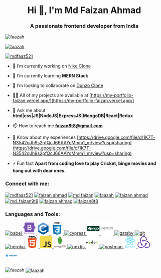 <h1 align="center">Hi 👋, I'm Md Faizan Ahmad</h1>
<h3 align="center">A passionate frontend developer from India</h3>

<p align="left"> <img src="https://komarev.com/ghpvc/?username=faazah&label=Profile%20views&color=0e75b6&style=flat" alt="faazah" /> </p>

<p align="left"> <a href="https://github.com/ryo-ma/github-profile-trophy"><img src="https://github-profile-trophy.vercel.app/?username=faazah" alt="faazah" /></a> </p>

<p align="left"> <a href="https://twitter.com/mdfaaz521" target="blank"><img src="https://img.shields.io/twitter/follow/mdfaaz521?logo=twitter&style=for-the-badge" alt="mdfaaz521" /></a> </p>

- 🔭 I’m currently working on [Nike Clone](https://vigorous-boyd-50ce2b.netlify.app)

- 🌱 I’m currently learning **MERN Stack**

- 👯 I’m looking to collaborate on [Dunzo Clone](https://danzo.netlify.app/)

- 👨‍💻 All of my projects are available at [https://my-portfolio-faizan.vercel.app/](https://my-portfolio-faizan.vercel.app/)

- 💬 Ask me about **html|css|JS|NodeJS|ExpressJS|MongoDB|React|Redux**

- 📫 How to reach me **faizan8t8@gmail.com**

- 📄 Know about my experiences [https://drive.google.com/file/d/1K7T-N3542qJh9s2pfQcJ66AAYcMmm1_m/view?usp=sharing](https://drive.google.com/file/d/1K7T-N3542qJh9s2pfQcJ66AAYcMmm1_m/view?usp=sharing)

- ⚡ Fun fact **Apart from coding love to play Cricket, binge movies and hang out with dear ones.**

<h3 align="left">Connect with me:</h3>
<p align="left">
<a href="https://twitter.com/mdfaaz521" target="blank"><img align="center" src="https://raw.githubusercontent.com/rahuldkjain/github-profile-readme-generator/master/src/images/icons/Social/twitter.svg" alt="mdfaaz521" height="30" width="40" /></a>
<a href="https://linkedin.com/in/faizan ahmad" target="blank"><img align="center" src="https://raw.githubusercontent.com/rahuldkjain/github-profile-readme-generator/master/src/images/icons/Social/linked-in-alt.svg" alt="faizan ahmad" height="30" width="40" /></a>
<a href="https://stackoverflow.com/users/md faizan" target="blank"><img align="center" src="https://raw.githubusercontent.com/rahuldkjain/github-profile-readme-generator/master/src/images/icons/Social/stack-overflow.svg" alt="md faizan" height="30" width="40" /></a>
<a href="https://codesandbox.com/faazah" target="blank"><img align="center" src="https://raw.githubusercontent.com/rahuldkjain/github-profile-readme-generator/master/src/images/icons/Social/codesandbox.svg" alt="faazah" height="30" width="40" /></a>
<a href="https://fb.com/faizan ahmad" target="blank"><img align="center" src="https://raw.githubusercontent.com/rahuldkjain/github-profile-readme-generator/master/src/images/icons/Social/facebook.svg" alt="faizan ahmad" height="30" width="40" /></a>
<a href="https://instagram.com/md_faizan9t9" target="blank"><img align="center" src="https://raw.githubusercontent.com/rahuldkjain/github-profile-readme-generator/master/src/images/icons/Social/instagram.svg" alt="md_faizan9t9" height="30" width="40" /></a>
<a href="https://www.youtube.com/c/faizan ahmad" target="blank"><img align="center" src="https://raw.githubusercontent.com/rahuldkjain/github-profile-readme-generator/master/src/images/icons/Social/youtube.svg" alt="faizan ahmad" height="30" width="40" /></a>
<a href="https://www.hackerrank.com/faizan8t8" target="blank"><img align="center" src="https://raw.githubusercontent.com/rahuldkjain/github-profile-readme-generator/master/src/images/icons/Social/hackerrank.svg" alt="faizan8t8" height="30" width="40" /></a>
</p>

<h3 align="left">Languages and Tools:</h3>
<p align="left"> <a href="https://babeljs.io/" target="_blank" rel="noreferrer"> <img src="https://www.vectorlogo.zone/logos/babeljs/babeljs-icon.svg" alt="babel" width="40" height="40"/> </a> <a href="https://getbootstrap.com" target="_blank" rel="noreferrer"> <img src="https://raw.githubusercontent.com/devicons/devicon/master/icons/bootstrap/bootstrap-plain-wordmark.svg" alt="bootstrap" width="40" height="40"/> </a> <a href="https://www.cprogramming.com/" target="_blank" rel="noreferrer"> <img src="https://raw.githubusercontent.com/devicons/devicon/master/icons/c/c-original.svg" alt="c" width="40" height="40"/> </a> <a href="https://www.w3schools.com/css/" target="_blank" rel="noreferrer"> <img src="https://raw.githubusercontent.com/devicons/devicon/master/icons/css3/css3-original-wordmark.svg" alt="css3" width="40" height="40"/> </a> <a href="https://www.cypress.io" target="_blank" rel="noreferrer"> <img src="https://raw.githubusercontent.com/simple-icons/simple-icons/6e46ec1fc23b60c8fd0d2f2ff46db82e16dbd75f/icons/cypress.svg" alt="cypress" width="40" height="40"/> </a> <a href="https://www.djangoproject.com/" target="_blank" rel="noreferrer"> <img src="https://raw.githubusercontent.com/devicons/devicon/master/icons/django/django-original.svg" alt="django" width="40" height="40"/> </a> <a href="https://expressjs.com" target="_blank" rel="noreferrer"> <img src="https://raw.githubusercontent.com/devicons/devicon/master/icons/express/express-original-wordmark.svg" alt="express" width="40" height="40"/> </a> <a href="https://www.gatsbyjs.com/" target="_blank" rel="noreferrer"> <img src="https://www.vectorlogo.zone/logos/gatsbyjs/gatsbyjs-icon.svg" alt="gatsby" width="40" height="40"/> </a> <a href="https://git-scm.com/" target="_blank" rel="noreferrer"> <img src="https://www.vectorlogo.zone/logos/git-scm/git-scm-icon.svg" alt="git" width="40" height="40"/> </a> <a href="https://heroku.com" target="_blank" rel="noreferrer"> <img src="https://www.vectorlogo.zone/logos/heroku/heroku-icon.svg" alt="heroku" width="40" height="40"/> </a> <a href="https://www.w3.org/html/" target="_blank" rel="noreferrer"> <img src="https://raw.githubusercontent.com/devicons/devicon/master/icons/html5/html5-original-wordmark.svg" alt="html5" width="40" height="40"/> </a> <a href="https://developer.mozilla.org/en-US/docs/Web/JavaScript" target="_blank" rel="noreferrer"> <img src="https://raw.githubusercontent.com/devicons/devicon/master/icons/javascript/javascript-original.svg" alt="javascript" width="40" height="40"/> </a> <a href="https://www.mongodb.com/" target="_blank" rel="noreferrer"> <img src="https://raw.githubusercontent.com/devicons/devicon/master/icons/mongodb/mongodb-original-wordmark.svg" alt="mongodb" width="40" height="40"/> </a> <a href="https://nextjs.org/" target="_blank" rel="noreferrer"> <img src="https://cdn.worldvectorlogo.com/logos/nextjs-2.svg" alt="nextjs" width="40" height="40"/> </a> <a href="https://nodejs.org" target="_blank" rel="noreferrer"> <img src="https://raw.githubusercontent.com/devicons/devicon/master/icons/nodejs/nodejs-original-wordmark.svg" alt="nodejs" width="40" height="40"/> </a> <a href="https://postman.com" target="_blank" rel="noreferrer"> <img src="https://www.vectorlogo.zone/logos/getpostman/getpostman-icon.svg" alt="postman" width="40" height="40"/> </a> <a href="https://reactjs.org/" target="_blank" rel="noreferrer"> <img src="https://raw.githubusercontent.com/devicons/devicon/master/icons/react/react-original-wordmark.svg" alt="react" width="40" height="40"/> </a> <a href="https://redux.js.org" target="_blank" rel="noreferrer"> <img src="https://raw.githubusercontent.com/devicons/devicon/master/icons/redux/redux-original.svg" alt="redux" width="40" height="40"/> </a> <a href="https://webpack.js.org" target="_blank" rel="noreferrer"> <img src="https://raw.githubusercontent.com/devicons/devicon/d00d0969292a6569d45b06d3f350f463a0107b0d/icons/webpack/webpack-original-wordmark.svg" alt="webpack" width="40" height="40"/> </a> </p>

<p><img align="left" src="https://github-readme-stats.vercel.app/api/top-langs?username=faazah&show_icons=true&locale=en&layout=compact" alt="faazah" /></p>

<p>&nbsp;<img align="center" src="https://github-readme-stats.vercel.app/api?username=faazah&show_icons=true&locale=en" alt="faazah" /></p>


